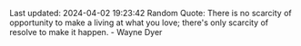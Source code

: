 Last updated: 2024-04-02 19:23:42
Random Quote: There is no scarcity of opportunity to make a living at what you love; there's only scarcity of resolve to make it happen. - Wayne Dyer